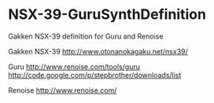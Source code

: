 NSX-39-GuruSynthDefinition
==========================

Gakken NSX-39 definition for Guru and Renoise

Gakken NSX-39
    http://www.otonanokagaku.net/nsx39/

Guru
    http://www.renoise.com/tools/guru
    http://code.google.com/p/stepbrother/downloads/list

Renoise 
    http://www.renoise.com/
